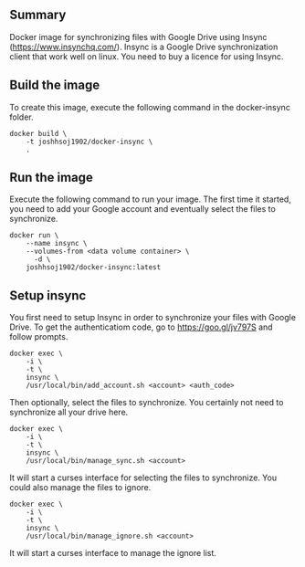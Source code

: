 Summary
-------

Docker image for synchronizing files with Google Drive using Insync (https://www.insynchq.com/).
Insync is a Google Drive synchronization client that work well on linux. You need to buy a
licence for using Insync.


Build the image
---------------

To create this image, execute the following command in the docker-insync folder.

    docker build \
        -t joshhsoj1902/docker-insync \
        .
        

Run the image
-------------

Execute the following command to run your image. The first time it started, you need
to add your Google account and eventually select the files to synchronize.

    docker run \
        --name insync \
        --volumes-from <data volume container> \
	      -d \
        joshhsoj1902/docker-insync:latest


Setup insync
------------

You first need to setup Insync in order to synchronize your files with Google
Drive. To get the authenticatiom code, go to https://goo.gl/jv797S and follow
prompts.

    docker exec \
        -i \
        -t \
        insync \
        /usr/local/bin/add_account.sh <account> <auth_code>
	
Then optionally, select the files to synchronize. You certainly not need to
synchronize all your drive here.

    docker exec \
        -i \
        -t \
        insync \
        /usr/local/bin/manage_sync.sh <account>
	
It will start a curses interface for selecting the files to synchronize. You could
also manage the files to ignore.

    docker exec \
        -i \
        -t \
        insync \
        /usr/local/bin/manage_ignore.sh <account>

It will start a curses interface to manage the ignore list.
